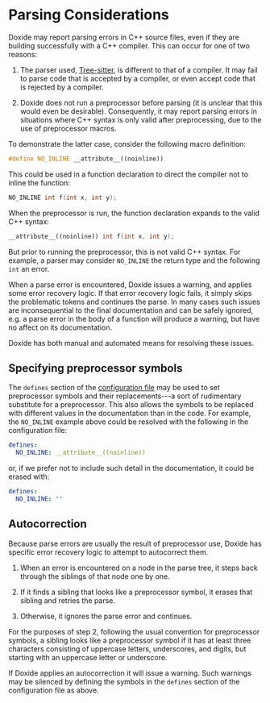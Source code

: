 # Parsing Considerations

Doxide may report parsing errors in C++ source files, even if they are building successfully with a C++ compiler. This can occur for one of two reasons:

1. The parser used, [Tree-sitter](https://tree-sitter.github.io), is different to that of a compiler. It may fail to parse code that is accepted by a compiler, or even accept code that is rejected by a compiler.

2. Doxide does not run a preprocessor before parsing (it is unclear that this would even be desirable). Consequently, it may report parsing errors in situations where C++ syntax is only valid after preprocessing, due to the use of preprocessor macros.

To demonstrate the latter case, consider the following macro definition:
```cpp
#define NO_INLINE __attribute__((noinline))
```
This could be used in a function declaration to direct the compiler not to inline the function:
```cpp
NO_INLINE int f(int x, int y);
```
When the preprocessor is run, the function declaration expands to the valid C++ syntax:
```cpp
__attribute__((noinline)) int f(int x, int y);
```
But prior to running the preprocessor, this is not valid C++ syntax. For example, a parser may consider `NO_INLINE` the return type and the following `int` an error.

When a parse error is encountered, Doxide issues a warning, and applies some error recovery logic. If that error recovery logic fails, it simply skips the problematic tokens and continues the parse. In many cases such issues are inconsequential to the final documentation and can be safely ignored, e.g. a parse error in the body of a function will produce a warning, but have no affect on its documentation.

Doxide has both manual and automated means for resolving these issues.

## Specifying preprocessor symbols

The `defines` section of the [configuration file](configuring.md) may be used to set preprocessor symbols and their replacements---a sort of rudimentary substitute for a preprocessor. This also allows the symbols to be replaced with different values in the documentation than in the code. For example, the `NO_INLINE` example above could be resolved with the following in the configuration file:
```yaml
defines:
  NO_INLINE: __attribute__((noinline))
```
or, if we prefer not to include such detail in the documentation, it could be erased with:
```yaml
defines:
  NO_INLINE: ""
```

## Autocorrection

Because parse errors are usually the result of preprocessor use, Doxide has specific error recovery logic to attempt to autocorrect them. 

1. When an error is encountered on a node in the parse tree, it steps back through the siblings of that node one by one.

2. If it finds a sibling that looks like a preprocessor symbol, it erases that sibling and retries the parse.

3. Otherwise, it ignores the parse error and continues.

For the purposes of step 2, following the usual convention for preprocessor symbols, a sibling looks like a preprocessor symbol if it has at least three characters consisting of uppercase letters, underscores, and digits, but starting with an uppercase letter or underscore.

If Doxide applies an autocorrection it will issue a warning. Such warnings may be silenced by defining the symbols in the `defines` section of the configuration file as above.
